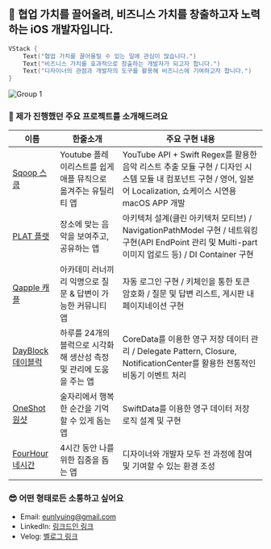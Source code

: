 ## 🚀 협업 가치를 끌어올려, 비즈니스 가치를 창출하고자 노력하는 iOS 개발자입니다.
~~~swift
VStack {
    Text("협업 가치를 끌어올릴 수 있는 일에 관심이 많습니다.")
    Text("비즈니스 가치를 효과적으로 창출하는 개발자가 되고자 합니다.")
    Text("디자이너의 관점과 개발자의 도구를 활용해 비즈니스에 기여하고자 합니다.")
}
~~~

![Group 1](https://github.com/user-attachments/assets/52ca6c6b-6244-4014-acdc-ab0013025586)

### 👋 제가 진행했던 주요 프로젝트를 소개해드려요
|이름|한줄소개|주요 구현 내용|
|------|---|---|
|[Sqoop 스쿱](https://github.com/DeveloperAcademy-POSTECH/2024-MacC-M14-Medio)|Youtube 플레이리스트를 쉽게 애플 뮤직으로 옮겨주는 유틸리티 앱|YouTube API + Swift Regex를 활용한 음악 리스트 추출 모듈 구현 / 디자인 시스템 모듈 내 컴포넌트 구현 / 영어, 일본어 Localization, 쇼케이스 시연용 macOS APP 개발|
|[PLAT 플랫](https://github.com/Team-PLAT/Plat-iOS)|장소에 맞는 음악을 보여주고, 공유하는 앱|아키텍처 설계(클린 아키텍처 모티브) / NavigationPathModel 구현 / 네트워킹 구현(API EndPoint 관리 및 Multi-part 이미지 업로드 등) / DI Container 구현|
|[Qapple 캐플](https://github.com/Team-Capple/Qapple-iOS)|아카데미 러너끼리 익명으로 질문 & 답변이 가능한 커뮤니티 앱|자동 로그인 구현 / 키체인을 통한 토큰 암호화 / 질문 및 답변 리스트, 게시판 내 페이지네이션 구현|
|[DayBlock 데이블럭](https://github.com/thinkySide/DayBlock)|하루를 24개의 블럭으로 시각화해 생산성 측정 및 관리에 도움을 주는 앱|CoreData를 이용한 영구 저장 데이터 관리 / Delegate Pattern, Closure, NotificationCenter를 활용한 전통적인 비동기 이벤트 처리|
|[OneShot 원샷](https://github.com/DeveloperAcademy-POSTECH/2024-MC2-M10-Sandwich)|술자리에서 행복한 순간을 기억할 수 있게 돕는 앱|SwiftData를 이용한 영구 데이터 저장 로직 설계 및 구현|
|[FourHour 네시간](https://github.com/DeveloperAcademy-POSTECH/2024-MC3-M14-SoyLatteTallSize)|4시간 동안 나를 위한 집중을 돕는 앱|디자이너와 개발자 모두 전 과정에 참여 및 기여할 수 있는 환경 조성|

### 😎 어떤 형태로든 소통하고 싶어요
- Email: eunlyuing@gmail.com
- LinkedIn: [링크드인 링크](https://www.linkedin.com/in/minjoon-kim-3756a91a7/?utm_source=share&utm_campaign=share_via&utm_content=profile&utm_medium=ios_app)
- Velog: [벨로그 링크](https://velog.io/@thinkyside/posts)
